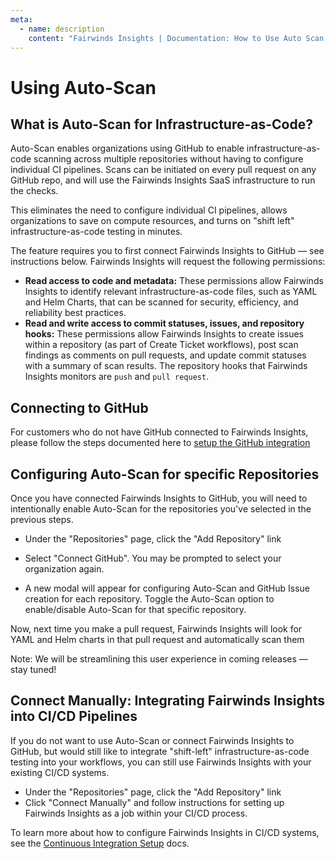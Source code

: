 ```yaml
---
meta:
  - name: description
    content: "Fairwinds Insights | Documentation: How to Use Auto Scan. "
---
```

# Using Auto-Scan
## What is Auto-Scan for Infrastructure-as-Code?
Auto-Scan enables organizations using GitHub to enable infrastructure-as-code scanning across multiple repositories without
having to configure individual CI pipelines. Scans can be initiated on every pull request on any GitHub repo, and will use
the Fairwinds Insights SaaS infrastructure to run the checks.

This eliminates the need to configure individual CI pipelines, allows organizations to save on compute resources, and turns
on "shift left" infrastructure-as-code testing in minutes.

The feature requires you to first connect Fairwinds Insights to GitHub — see instructions below. Fairwinds Insights will
request the following permissions:
* **Read access to code and metadata:** These permissions allow Fairwinds Insights to identify relevant infrastructure-as-code
files, such as YAML and Helm Charts, that can be scanned for security, efficiency, and reliability best practices.
* **Read and write access to commit statuses, issues, and repository hooks:** These permissions allow Fairwinds Insights
to create issues within a repository (as part of Create Ticket workflows), post scan findings as comments on pull requests,
and update commit statuses with a summary of scan results. The repository hooks that Fairwinds Insights monitors
are `push` and `pull request`.

## Connecting to GitHub
For customers who do not have GitHub connected to Fairwinds Insights, please follow the steps documented here
to [setup the GitHub integration](https://insights.docs.fairwinds.com/installation/ci/github/)

## Configuring Auto-Scan for specific Repositories
Once you have connected Fairwinds Insights to GitHub, you will need to intentionally enable Auto-Scan for the repositories
you've selected in the previous steps.

* Under the "Repositories" page, click the "Add Repository" link
* Select "Connect GitHub". You may be prompted to select your organization again.

* A new modal will appear for configuring Auto-Scan and GitHub Issue creation for each repository. Toggle the Auto-Scan
option to enable/disable Auto-Scan for that specific repository.

Now, next time you make a pull request, Fairwinds Insights will look for YAML and Helm charts in that pull request and 
automatically scan them

Note: We will be streamlining this user experience in coming releases — stay tuned!

## Connect Manually: Integrating Fairwinds Insights into CI/CD Pipelines
If you do not want to use Auto-Scan or connect Fairwinds Insights to GitHub, but would still like to integrate "shift-left"
infrastructure-as-code testing into your workflows, you can still use Fairwinds Insights with your existing CI/CD systems.
* Under the "Repositories" page, click the "Add Repository" link
* Click "Connect Manually" and follow instructions for setting up Fairwinds Insights as a job within your CI/CD process. 


To learn more about how to configure Fairwinds Insights in CI/CD systems, see the [Continuous Integration Setup](https://insights.docs.fairwinds.com/installation/ci/setup/) docs.
